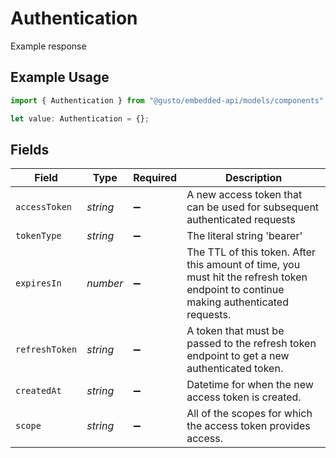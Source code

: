 # Authentication

Example response

## Example Usage

```typescript
import { Authentication } from "@gusto/embedded-api/models/components";

let value: Authentication = {};
```

## Fields

| Field                                                                                                                                | Type                                                                                                                                 | Required                                                                                                                             | Description                                                                                                                          |
| ------------------------------------------------------------------------------------------------------------------------------------ | ------------------------------------------------------------------------------------------------------------------------------------ | ------------------------------------------------------------------------------------------------------------------------------------ | ------------------------------------------------------------------------------------------------------------------------------------ |
| `accessToken`                                                                                                                        | *string*                                                                                                                             | :heavy_minus_sign:                                                                                                                   | A new access token that can be used for subsequent authenticated requests                                                            |
| `tokenType`                                                                                                                          | *string*                                                                                                                             | :heavy_minus_sign:                                                                                                                   | The literal string 'bearer'                                                                                                          |
| `expiresIn`                                                                                                                          | *number*                                                                                                                             | :heavy_minus_sign:                                                                                                                   | The TTL of this token. After this amount of time, you must hit the refresh token endpoint to continue making authenticated requests. |
| `refreshToken`                                                                                                                       | *string*                                                                                                                             | :heavy_minus_sign:                                                                                                                   | A token that must be passed to the refresh token endpoint to get a new authenticated token.                                          |
| `createdAt`                                                                                                                          | *string*                                                                                                                             | :heavy_minus_sign:                                                                                                                   | Datetime for when the new access token is created.                                                                                   |
| `scope`                                                                                                                              | *string*                                                                                                                             | :heavy_minus_sign:                                                                                                                   | All of the scopes for which the access token provides access.                                                                        |